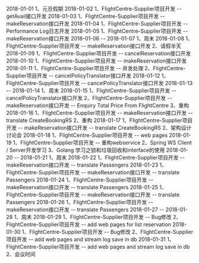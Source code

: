 2018-01-01
1、元旦假期
2018-01-02
1、FlightCentre-Supplier项目开发 -- getAvail接口开发
2018-01-03
1、FlightCentre-Supplier项目开发 -- makeReservation接口开发
2018-01-04
1、FlightCentre-Supplier项目开发 -- Performance Log日志开发
2018-01-05
1、FlightCentre-Supplier项目开发 -- makeReservation接口开发
2018-01-06 -- 2018-01-07
1、周末
2018-01-08
1、FlightCentre-Supplier项目开发 -- makeReservation接口开发
2、请假半天
2018-01-09
1、FlightCentre-Supplier项目开发 -- cancelReservation接口开发
2018-01-10
1、FlightCentre-Supplier项目开发 -- makeReservation接口开发
2018-01-11
1、FlightCentre-Supplier项目开发 -- 并发处理
2、FlightCentre-Supplier项目开发 -- cancelPolicyTranslator接口开发
2018-01-12
1、FlightCentre-Supplier项目开发 -- cancelPolicyTranslator接口开发
2018-01-13 -- 2018-01-14
1、周末
2018-01-15
1、FlightCentre-Supplier项目开发 -- cancelPolicyTranslator接口开发
2、FlightCentre-Supplier项目开发 -- makeReservation接口开发 -- Enquiry Total Price From FlightCentre
3、重构
2018-01-16
1、FlightCentre-Supplier项目开发 -- makeReservation接口开发 -- translate CreateBookingRS
2、重构
2018-01-17
1、FlightCentre-Supplier项目开发 -- makeReservation接口开发 -- translate CreateBookingRS
2、架构设计讨论会
2018-01-18
1、FlightCentre-Supplier项目开发 -- web pages
2018-01-19
1、FlightCentre-Supplier项目开发 -- 重构webservice
2、Spring WS Client / Server开发学习
3、Golang 学习之锁和垃圾回收和interface的使用
2018-01-20 -- 2018-01-21
1、周末
2018-01-22
1、FlightCentre-Supplier项目开发 -- makeReservation接口开发 -- translate Passengers
2018-01-23
1、FlightCentre-Supplier项目开发 -- makeReservation接口开发 -- translate Passengers
2018-01-24
1、FlightCentre-Supplier项目开发 -- makeReservation接口开发 -- translate Passengers
2018-01-25
1、FlightCentre-Supplier项目开发 -- makeReservation接口开发 -- translate Passengers
2018-01-26
1、FlightCentre-Supplier项目开发 -- makeReservation接口开发 -- translate Passengers
2018-01-27 -- 2018-01-28
1、周末
2018-01-29
1、FlightCentre-Supplier项目开发 -- Bug修改
2、FlightCentre-Supplier项目开发 -- add web pages for list reservation
2018-01-30
1、FlightCentre-Supplier项目开发 -- Bug修改
2、FlightCentre-Supplier项目开发 -- add web pages and stream log save in db
2018-01-31
1、FlightCentre-Supplier项目开发 -- add web pages and stream log save in db
2、会议时间
